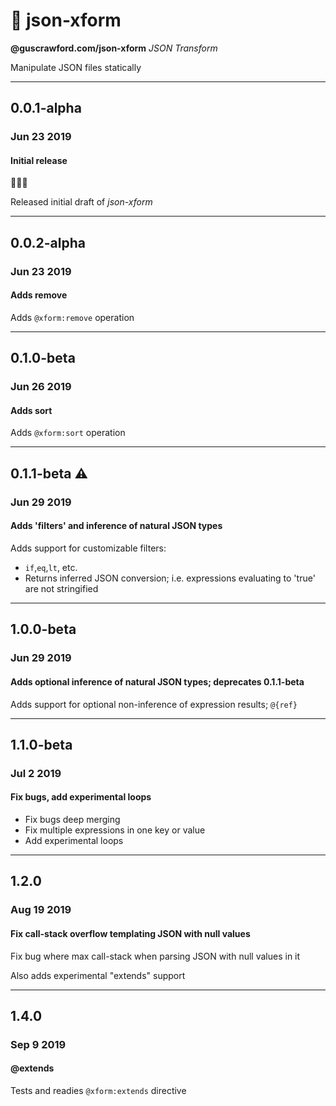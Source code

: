 # 🔀 json-xform

**@guscrawford.com/json-xform** *JSON Transform*

Manipulate JSON files statically

----

## 0.0.1-alpha
### Jun 23 2019
#### Initial release

🎉🎈🎊

Released initial draft of *json-xform*

----

## 0.0.2-alpha
### Jun 23 2019
#### Adds remove

Adds `@xform:remove` operation

----

## 0.1.0-beta
### Jun 26 2019
#### Adds sort

Adds `@xform:sort` operation


----

## 0.1.1-beta ⚠
### Jun 29 2019
#### Adds 'filters' and inference of natural JSON types

Adds support for customizable filters:
 - `if`,`eq`,`lt`, etc.
 - Returns inferred JSON conversion; i.e. expressions evaluating to 'true' are not stringified


----

## 1.0.0-beta
### Jun 29 2019
#### Adds optional inference of natural JSON types; deprecates 0.1.1-beta

Adds support for optional non-inference of expression results; `@{ref}`

----

## 1.1.0-beta
### Jul 2 2019
#### Fix bugs, add experimental loops

- Fix bugs deep merging
- Fix multiple expressions in one key or value
- Add experimental loops

----

## 1.2.0
### Aug 19 2019
#### Fix call-stack overflow templating JSON with null values

Fix bug where max call-stack when parsing JSON with null values in it

Also adds experimental "extends" support

----

## 1.4.0
### Sep 9 2019
#### @extends

Tests and readies `@xform:extends` directive